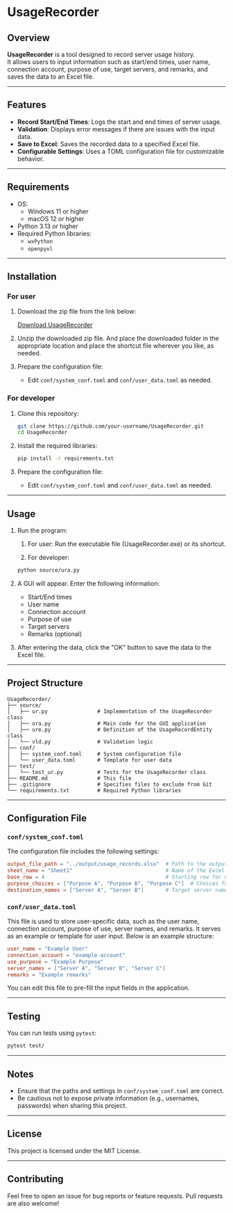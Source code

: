 # UsageRecorder

## Overview

**UsageRecorder** is a tool designed to record server usage history.  
It allows users to input information such as start/end times, user name, connection account, purpose of use, target servers, and remarks, and saves the data to an Excel file.

---

## Features

- **Record Start/End Times**: Logs the start and end times of server usage.
- **Validation**: Displays error messages if there are issues with the input data.
- **Save to Excel**: Saves the recorded data to a specified Excel file.
- **Configurable Settings**: Uses a TOML configuration file for customizable behavior.

---

## Requirements

- OS:
  - Windows 11 or higher
  - macOS 12 or higher
- Python 3.13 or higher
- Required Python libraries:
  - `wxPython`
  - `openpyxl`

---

## Installation

### For user

1. Download the zip file from the link below:

   [Download UsageRecorder](https://github.com/omi-otsuke/UsageRecorder/releases/download/v1.0.0/UsageRecorder.zip)

2. Unzip the downloaded zip file. And place the downloaded folder in the appropriate location and place the shortcut file wherever you like, as needed.

3. Prepare the configuration file:

   - Edit `conf/system_conf.toml` and `conf/user_data.toml` as needed.

### For developer

1. Clone this repository:

   ```bash
   git clone https://github.com/your-username/UsageRecorder.git
   cd UsageRecorder
   ```

2. Install the required libraries:

   ```bash
   pip install -r requirements.txt
   ```

3. Prepare the configuration file:

   - Edit `conf/system_conf.toml` and `conf/user_data.toml` as needed.

---

## Usage

1. Run the program:

   1. For user:
    Run the executable file (UsageRecorder.exe) or its shortcut.

   2. For developer:

   ```bash
   python source/ura.py
   ```

2. A GUI will appear. Enter the following information:
   - Start/End times
   - User name
   - Connection account
   - Purpose of use
   - Target servers
   - Remarks (optional)

3. After entering the data, click the "OK" button to save the data to the Excel file.

---

## Project Structure

```text
UsageRecorder/
├── source/
│   ├── ur.py                # Implementation of the UsageRecorder class
│   ├── ura.py               # Main code for the GUI application
│   ├── ure.py               # Definition of the UsageRecordEntity class
│   └── vld.py               # Validation logic
├── conf/
│   ├── system_conf.toml     # System configuration file
│   └── user_data.toml       # Template for user data
├── test/
│   └── test_ur.py           # Tests for the UsageRecorder class
├── README.md                # This file
├── .gitignore               # Specifies files to exclude from Git
└── requirements.txt         # Required Python libraries
```

---

## Configuration File

### `conf/system_conf.toml`

The configuration file includes the following settings:

```toml
output_file_path = "../output/usage_records.xlsx"  # Path to the output Excel file
sheet_name = "Sheet1"                              # Name of the Excel sheet
base_row = 4                                       # Starting row for data
purpose_choices = ["Purpose A", "Purpose B", "Purpose C"]  # Choices for purpose of use
destination_names = ["Server A", "Server B"]       # Target server names
```

### `conf/user_data.toml`

This file is used to store user-specific data, such as the user name, connection account, purpose of use, server names, and remarks. It serves as an example or template for user input. Below is an example structure:

```toml
user_name = "Example User"
connection_account = "example-account"
use_purpose = "Example Purpose"
server_names = ["Server A", "Server B", "Server C"]
remarks = "Example remarks"
```

You can edit this file to pre-fill the input fields in the application.

---

## Testing

You can run tests using `pytest`:

```bash
pytest test/
```

---

## Notes

- Ensure that the paths and settings in `conf/system_conf.toml` are correct.
- Be cautious not to expose private information (e.g., usernames, passwords) when sharing this project.

---

## License

This project is licensed under the MIT License.

---

## Contributing

Feel free to open an issue for bug reports or feature requests. Pull requests are also welcome!
